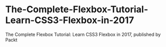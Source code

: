 # The-Complete-Flexbox-Tutorial-Learn-CSS3-Flexbox-in-2017
The Complete Flexbox Tutorial: Learn CSS3 Flexbox in 2017, published by Packt
